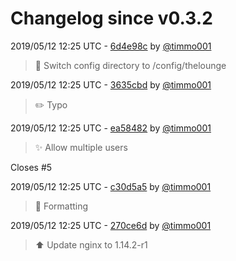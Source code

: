 # Changelog since v0.3.2

2019/05/12 12:25 UTC - [6d4e98c](https://github.com/hassio-addons/addon-thelounge/commit/6d4e98cbaa0fddb96c1e22cb9b952484f50c63bb) by [@timmo001](https://github.com/timmo001)
> :hammer: Switch config directory to /config/thelounge 

2019/05/12 12:25 UTC - [3635cbd](https://github.com/hassio-addons/addon-thelounge/commit/3635cbd915bcee54609811229a15e04f1d2ba831) by [@timmo001](https://github.com/timmo001)
> :pencil2: Typo 

2019/05/12 12:25 UTC - [ea58482](https://github.com/hassio-addons/addon-thelounge/commit/ea58482befdad31967eb2f0b59a5a8ef386df5c4) by [@timmo001](https://github.com/timmo001)
> :sparkles: Allow multiple users

Closes #5 

2019/05/12 12:25 UTC - [c30d5a5](https://github.com/hassio-addons/addon-thelounge/commit/c30d5a5293ba3e22e0ccba4a3d5939aeff1c63c0) by [@timmo001](https://github.com/timmo001)
> :hammer: Formatting 

2019/05/12 12:25 UTC - [270ce6d](https://github.com/hassio-addons/addon-thelounge/commit/270ce6de2acb6f49b435be21cb8a223d49ac4771) by [@timmo001](https://github.com/timmo001)
> :arrow_up: Update nginx to 1.14.2-r1 

